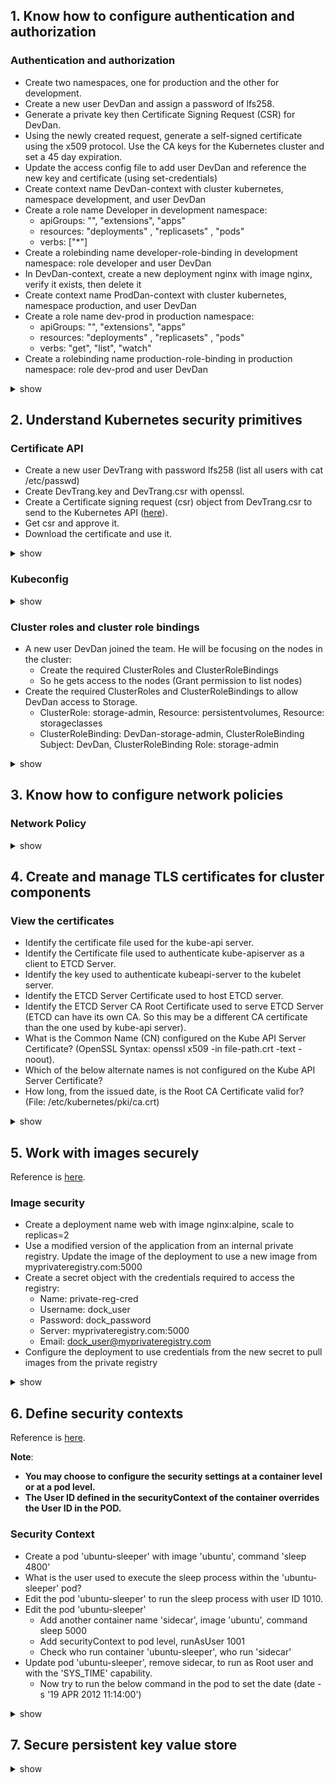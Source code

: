 ## 1. Know how to configure authentication and authorization
### Authentication and authorization
- Create two namespaces, one for production and the other for development.
- Create a new user DevDan and assign a password of lfs258.
- Generate a private key then Certificate Signing Request (CSR) for DevDan.
- Using the newly created request, generate a self-signed certificate using the x509 protocol. Use the CA keys for the
Kubernetes cluster and set a 45 day expiration.
- Update the access config file to add user DevDan and reference the new key and certificate (using set-credentials)
- Create context name DevDan-context with cluster kubernetes, namespace development, and user DevDan
- Create a role name Developer in development namespace:
  - apiGroups: "", "extensions", "apps"
  - resources: "deployments" , "replicasets" , "pods"
  - verbs: ["*"]
- Create a rolebinding name developer-role-binding in development namespace: role developer and user DevDan
- In DevDan-context, create a new deployment nginx with image nginx, verify it exists, then delete it 
- Create context name ProdDan-context with cluster kubernetes, namespace production, and user DevDan
- Create a role name dev-prod in production namespace:
  - apiGroups: "", "extensions", "apps"
  - resources: "deployments" , "replicasets" , "pods"
  - verbs: "get", "list", "watch"
- Create a rolebinding name production-role-binding in production namespace: role dev-prod and user DevDan
<details><summary>show</summary><p>
  
- Create two namespaces
  ```bash
  kubectl create ns production
  kubectl create ns development
  ```
- Create a new user and password
  ```bash
  sudo useradd DevDan -s /bin/bash
  sudo passwd DevDan
  ```
- Generate private key then csr for DevDan
  ```bash
  openssl genrsa -out DevDan.key 2048
  openssl req -new -key DevDan.key -out DevDan.csr -subj "/CN=DevDan/O=development"
  # To view the csr
  openssl req -in DevDan.csr -text -noout
  ```
- Generate the self-signed certificate
  ```bash
  sudo openssl x509 -req -in DevDan.csr -out DevDan.crt \
       -CA /etc/kubernetes/pki/ca.crt \
       -CAkey /etc/kubernetes/pki/ca.key \
       -CAcreateserial -days 45
  # To view the certificate
  openssl x509 -in DevDan.crt -text -noout
  ```
- Update the access config file to add user DevDan
  ```bash
  kubectl config set-credentials DevDan --client-certificate=/home/lkd/DevDan.crt --client-key=/home/lkd/DevDan.key
  ```
- Create context name DevDan-context
  ```bash
  kubectl config set-context DevDan-context --user=DevDan --cluster=kubernetes --namespace=development
  kubectl config get-contexts
  ```
- Create role 'developer'
  ```bash
  kubectl create role --resource=pods --verb="*" --dry-run -o yaml > role-dev.yaml
  vim role-dev.yaml
  kubectl create -f role-dev.yaml
  ```
  ```yaml
  apiVersion: rbac.authorization.k8s.io/v1
  kind: Role
  metadata:
    name: developer
    namespace: development
  rules:
  - apiGroups: ["", "extensions", "apps"]
    resources: ["pods", "deployments", "replicasets"]
    verbs: ["*"]
  ```
- Create rolebinding 'developer-role-binding'
  ```bash
  kubectl create rolebinding developer-role-binding --role=developer \
          --user=DevDan -n development --dry-run -o yaml > developer-role-binding.yaml
  kubectl create -f developer-role-binding.yaml
  ```
- In DevDan-context, create a new deployment nginx with image nginx, verify it exists, then delete it
  ```bash
  kubectl --context=DevDan-context create deployment nginx --image=nginx
  kubectl --context=DevDan-context get deployment
  kubectl --context=DevDan-context delete deployment nginx
  ```


  
  
</p></details>

## 2. Understand Kubernetes security primitives
### Certificate API
- Create a new user DevTrang with password lfs258 (list all users with cat /etc/passwd)
- Create DevTrang.key and DevTrang.csr with openssl.
- Create a Certificate signing request (csr) object from DevTrang.csr to send to the Kubernetes API ([here](https://kubernetes.io/docs/tasks/tls/managing-tls-in-a-cluster/#create-a-certificate-signing-request-object-to-send-to-the-kubernetes-api)).
- Get csr and approve it.
- Download the certificate and use it.
<details><summary>show</summary><p>
  
- Create new user and password
  ```bash
  sudo useradd DevTrang -s /bin/bash
  sudo passwd
  ```
- Create private key and csr
  ```bash
  openssl genrsa -out DevTrang.key 2048
  openssl req -new -key DevTrang.key -out DevTrang.csr --subj "/CN=DevTrang/O=development"
  ```
- Create csr object in Kubernetes
  - Search kubernetes.io for csr [here](https://kubernetes.io/docs/tasks/tls/managing-tls-in-a-cluster/#create-a-certificate-signing-request-object-to-send-to-the-kubernetes-api).
  - Copy and paste to terminal, edit to use DevTrang.csr
  ```bash
  cat <<EOF | kubectl apply -f -
  apiVersion: certificates.k8s.io/v1beta1
  kind: CertificateSigningRequest
  metadata:
    name: DevTrang
  spec:
    request: $(cat DevTrang.csr | base64 | tr -d '\n')
    usages:
    - digital signature
    - key encipherment
    - server auth
  EOF
  ```
- Get csr and approve it.
  ```bash
  kubectl get csr
  kubectl certificate approve DevTrang
  ```
- Download and use it.
  ```bash
  kubectl get csr DevTrang -o jsonpath='{.status.certificate}' | base64 --decode > DevTrang.crt
  ```


</p></details>

### Kubeconfig

<details><summary>show</summary><p>
  


</p></details>

### Cluster roles and cluster role bindings
- A new user DevDan joined the team. He will be focusing on the nodes in the cluster:
  - Create the required ClusterRoles and ClusterRoleBindings 
  - So he gets access to the nodes (Grant permission to list nodes)
- Create the required ClusterRoles and ClusterRoleBindings to allow DevDan access to Storage.
  - ClusterRole: storage-admin, Resource: persistentvolumes, Resource: storageclasses
  - ClusterRoleBinding: DevDan-storage-admin, ClusterRoleBinding Subject: DevDan, ClusterRoleBinding Role: storage-admin
  
<details><summary>show</summary><p>
  
- Create clusterrole and clusterrolebinding to list nodes:
  ```bash
  kubectl create clusterrole DevDan-cluster-role --verb=list --resource=nodes --dry-run -o yaml > DevDan-cluster-role.yaml
  kubectl create -f DevDan-cluster-role.yaml
  kubectl create clusterrolebinding DevDan-role-binding --user=DevDan --clusterrole=DevDan-cluster-role
  # Check the authorization
  kubectl auth can-i --list --as DevDan
  kubectl auth can-i list nodes --as DevDan
  ```
- Create the required ClusterRoles and ClusterRoleBindings to allow DevDan access to Storage.
  ```bash
  kubectl create clusterrole storage-admin --resource=persistentvolumes --resource=storageclasses --verb="*"
  kubectl create clusterrolebinding DevDan-storage-admin --user=DevDan --clusterrole=storage-admin
  # Check the authorization
  kubectl auth can-i --list --as DevDan
  ```
  
</p></details>


## 3. Know how to configure network policies
### Network Policy

<details><summary>show</summary><p>
  


</p></details>


## 4. Create and manage TLS certificates for cluster components

### View the certificates
- Identify the certificate file used for the kube-api server.
- Identify the Certificate file used to authenticate kube-apiserver as a client to ETCD Server.
- Identify the key used to authenticate kubeapi-server to the kubelet server.
- Identify the ETCD Server Certificate used to host ETCD server.
- Identify the ETCD Server CA Root Certificate used to serve ETCD Server (ETCD can have its own CA. So this may be a different CA certificate than the one used by kube-api server).
- What is the Common Name (CN) configured on the Kube API Server Certificate? (OpenSSL Syntax: openssl x509 -in file-path.crt -text -noout).
- Which of the below alternate names is not configured on the Kube API Server Certificate?
- How long, from the issued date, is the Root CA Certificate valid for? (File: /etc/kubernetes/pki/ca.crt)
<details><summary>show</summary><p>
  


</p></details>



## 5. Work with images securely
Reference is [here](https://kubernetes.io/docs/tasks/configure-pod-container/pull-image-private-registry/).
### Image security
- Create a deployment name web with image nginx:alpine, scale to replicas=2
- Use a modified version of the application from an internal private registry. Update the image of the deployment to use a new image from myprivateregistry.com:5000
- Create a secret object with the credentials required to access the registry:
  - Name: private-reg-cred 
  - Username: dock_user 
  - Password: dock_password 
  - Server: myprivateregistry.com:5000 
  - Email: dock_user@myprivateregistry.com
- Configure the deployment to use credentials from the new secret to pull images from the private registry
<details><summary>show</summary><p>
 
- Create and scale deployment 
  ```bash
  kubectl create deployment web --image=nginx:alpine
  kubectl scale deployment web --replicas=2
  kubectl edit deployment web
  ```
- Update deployment using new private registry
  ```yaml    
    template:
    metadata:
      labels:
        app: web
    spec:
      containers:
      - image: myprivateregistry.com:5000/nginx:alpine
  ```
- Create a secret object:
  ```bash
  kubectl create secret docker-registry private-reg-cred --docker-server=myprivateregistry.com:5000 \
          --docker-username=dock_user --docker-password=dock_password --docker-email=dock_user@myprivateregistry.com
  ```
- Configure the deployment to use credentials from the new secret:
  ```bash
  kubectl edit deployment web
  ```
  ```yaml
    template:
    metadata:
      labels:
        app: web
    spec:
      imagePullSecrets:
      - name: private-reg-cred
      containers:
      - image: myprivateregistry.com:5000/nginx:alpine
  ```

</p></details>

## 6. Define security contexts
Reference is [here](https://kubernetes.io/docs/tasks/configure-pod-container/security-context/).

**Note**: 
- **You may choose to configure the security settings at a container level or at a pod level.**
- **The User ID defined in the securityContext of the container overrides the User ID in the POD.**
### Security Context
- Create a pod 'ubuntu-sleeper' with image 'ubuntu', command 'sleep 4800'
- What is the user used to execute the sleep process within the 'ubuntu-sleeper' pod?
- Edit the pod 'ubuntu-sleeper' to run the sleep process with user ID 1010.
- Edit the pod 'ubuntu-sleeper'
  - Add another container name 'sidecar', image 'ubuntu', command sleep 5000
  - Add securityContext to pod level, runAsUser 1001
  - Check who run container 'ubuntu-sleeper', who run 'sidecar'
- Update pod 'ubuntu-sleeper', remove sidecar, to run as Root user and with the 'SYS_TIME' capability.
  - Now try to run the below command in the pod to set the date (date -s '19 APR 2012 11:14:00')

<details><summary>show</summary><p>
  
- Create a pod 'ubuntu-sleeper'
  ```bash
  kubectl run ubuntu-sleeper --generator=run-pod/v1 --image=ubuntu --dry-run -o yaml > ubuntu-sleeper.yaml
  vim ubuntu-sleeper.yaml
  kubectl create -f ubuntu-sleeper.yaml
  ```
  ```yaml
  spec:
    containers:
    - image: ubuntu
      name: ubuntu-sleeper
      command:
      - sleep
      - "4800" 
  ```
- What is the user used to execute the sleep process within the 'ubuntu-sleeper' pod?
  ```bash
  kubectl exec ubuntu-sleeper -it --sh
  ps aux
  ```
- Edit the pod 'ubuntu-sleeper' to run the sleep process with user ID 1010.
  ```yaml
  spec:
    containers:
    - image: ubuntu
      name: ubuntu-sleeper
      command:
      - sleep
      - "4800"
      securityContext:
        runAsUser: 1010
  ```
- Edit the pod 'ubuntu-sleeper' to multi-container pod
  ```yaml
  spec:
    securityContext:
      runAsUser: 1001
    containers:
    - image: ubuntu
      name: ubuntu-sleeper
      command:
      - sleep
      - "4800"
      securityContext:
        runAsUser: 1010
      resources: {}
    - image: ubuntu
      name: sidecar
      command: ["sleep","5000"]
  ```
  Check who run the container
  ```bash
  kubectl exec ubuntu-sleeper -it -c sidecar -- sh
  ps aux
  kubectl exec ubuntu-sleeper -it -c ubuntu-sleeper -- sh
  ps aux
  ```
- Add capability
  ```yaml
  spec:
    containers:
    - image: ubuntu
      name: ubuntu-sleeper
      command:
      - sleep
      - "4800"
      securityContext:
        capabilities:
          add: ["SYS_TIME"]
  ```
  ```bash
  kubectl exec -it ubuntu-sleeper -- date -s '19 APR 2012 11:14:00'
  ```
  
</p></details>


## 7. Secure persistent key value store


<details><summary>show</summary><p>
  


</p></details>
